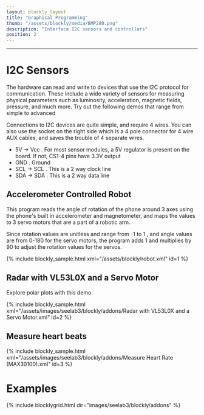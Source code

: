 ```yaml
---
layout: blockly_layout
title: "Graphical Programming"
thumb: "/assets/blockly/media/BMP280.png"
description: "Interface I2C sensors and controllers"
position: 2
---
```


<hr>

# I2C Sensors

The hardware can read and write to devices that use the I2C protocol for communication. These
include a wide variety of sensors for measuring physical parameters such as luminosity, acceleration,
magnetic fields, pressure, and much more. Try out the following demos that range from simple to advanced

Connections to I2C devices are quite simple, and require 4 wires. You can also use the socket on
the right side which is a 4 pole connector for 4 wire AUX cables, and saves the trouble of 4 separate wires.

+ 5V -> Vcc . For most sensor modules, a 5V regulator is present on the board. If not, CS1-4 pins have 3.3V output
+ GND . Ground  
+ SCL -> SCL . This is a 2 way clock line
+ SDA -> SDA . This is a 2 way data line

## Accelerometer Controlled Robot

This program reads the angle of rotation of the phone around 3 axes using the phone's built in 
accelerometer and magnetometer, and maps the values to 3 servo motors that are a part
of a robotic arm. 

Since rotation values are unitless and range from -1 to 1 , and angle values are from 0-180 for the
servo motors, the program adds 1 and multiplies by 90 to adjust the rotation values for the servos.

{% include blockly_sample.html xml="/assets/blockly/robot.xml" id=1 %}


## Radar with VL53L0X and a Servo Motor

Explore polar plots with this demo.

{% include blockly_sample.html xml="/assets/images/seelab3/blockly/addons/Radar with VL53L0X and a Servo Motor.xml" id=2 %}


## Measure heart beats

{% include blockly_sample.html xml="/assets/images/seelab3/blockly/addons/Measure Heart Rate (MAX30100).xml" id=3 %}


# Examples

{% include blocklygrid.html dir="images/seelab3/blockly/addons"   %}
